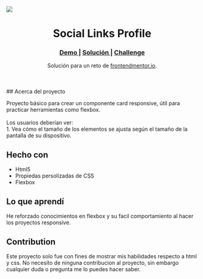 <img src="./design/desktop-design.jpg?raw=true"></img>

<h1 align="center">Social Links Profile</h1>

<div align="center">
  <h3>
    <a href="https://ramiromtz.github.io/Frontend-Mentor/social-links-profile-main/index.html" color="white">
      Demo
    </a>
    <span> | </span>
    <a href="https://www.frontendmentor.io/solutions/responsive-blog-preview-card-using-flexbox-zQAjbceQ92">
      Solución
    </a>
   <span> | </span>
    <a href="https://www.frontendmentor.io/challenges/blog-preview-card-ckPaj01IcS">
      Challenge
    </a>
  </h3>
</div>
<div align="center">
  Solución para un reto de  <a href="https://www.frontendmentor.io/" target="_blank">frontendmentor.io</a>.
</div>
<br>
<br>
<br>
## Acerca del proyecto

<p>Proyecto básico para crear un componente card responsive, útil para practicar herramientas como flexbox.
<br><br>Los usuarios deberían ver:
<br>
1. Vea cómo el tamaño de los elementos se ajusta según el tamaño de la pantalla de su dispositivo.


## Hecho con

- Html5
- Propiedas persolizadas de CSS
- Flexbox

## Lo que aprendí

He reforzado conocimientos en flexbox y su facil comportamiento al hacer los proyectos responsive.

## Contribution

Este proyecto solo fue con fines de mostrar mis habilidades respecto a html y css. No necesito de ninguna contribucion al proyecto, sin embargo cualquier duda o pregunta me lo puedes hacer saber.
